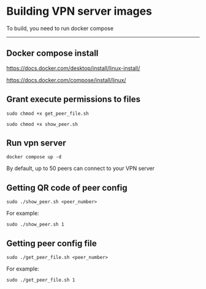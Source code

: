   # Building VPN server images
  
To build, you need to run docker compose

---

## Docker compose install

https://docs.docker.com/desktop/install/linux-install/

https://docs.docker.com/compose/install/linux/

## Grant execute permissions to files

```commandline
sudo chmod +x get_peer_file.sh 
```

```commandline
sudo chmod +x show_peer.sh 
```

## Run vpn server

```commandline
docker compose up -d
```

By default, up to 50 peers can connect to your VPN server

## Getting QR code of peer config

```commandline
sudo ./show_peer.sh <peer_number>
```

For example:

```commandline
sudo ./show_peer.sh 1
```

## Getting peer config file

```commandline
sudo ./get_peer_file.sh <peer_number>
```

For example:

```commandline
sudo ./get_peer_file.sh 1
```